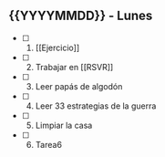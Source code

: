 ## {{YYYYMMDD}} - Lunes

- [ ] 1. [[Ejercicio]]
- [ ] 2. Trabajar en [[RSVR]]
- [ ] 3. Leer papás de algodón
- [ ] 4. Leer 33 estrategias de la guerra
- [ ] 5. Limpiar la casa
- [ ] 6. Tarea6
